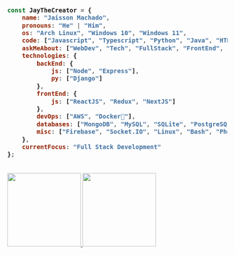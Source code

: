 <h3>
  
```javascript
const JayTheCreator = {
    name: "Jaisson Machado",
    pronouns: "He" | "Him",
    os: "Arch Linux", "Windows 10", "Windows 11",
    code: ["Javascript", "Typescript", "Python", "Java", "HTML/CSS"],
    askMeAbout: ["WebDev", "Tech", "FullStack", "FrontEnd", "BackEnd", "MERN"],
    technologies: {
        backEnd: {
            js: ["Node", "Express"],
            py: ["Django"]
        },
        frontEnd: {
            js: ["ReactJS", "Redux", "NextJS"]
        },
        devOps: ["AWS", "Docker🐳"],
        databases: ["MongoDB", "MySQL", "SQLite", "PostgreSQL", "MariaDB"],
        misc: ["Firebase", "Socket.IO", "Linux", "Bash", "Photoshop", "Premiere"]
    },
    currentFocus: "Full Stack Development"
};
```
</h3>

</br>
<div>
  <a href="https://github.com/JayTheCreator">
  <img height="168em" src="https://github-readme-stats.vercel.app/api?username=JayTheCreator&show_icons=true&theme=radical&include_all_commits=true&count_private=true"/>
  <img height="168em" src="https://github-readme-stats.vercel.app/api/top-langs/?username=JayTheCreator&layout=compact&langs_count=16&theme=radical"/>
</div>
